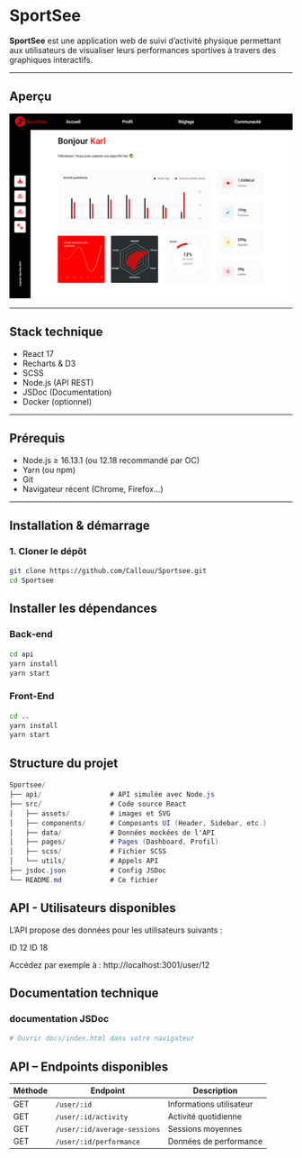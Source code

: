 # SportSee

**SportSee** est une application web de suivi d’activité physique permettant aux utilisateurs de visualiser leurs performances sportives à travers des graphiques interactifs.

---

## Aperçu

![SportSee Dashboard](https://github.com/Callouu/Sportsee/blob/main/src/assets/Screenshot_4.png)

---

## Stack technique

- React 17
- Recharts & D3
- SCSS
- Node.js (API REST)
- JSDoc (Documentation)
- Docker (optionnel)

---

## Prérequis

- Node.js ≥ 16.13.1 (ou 12.18 recommandé par OC)
- Yarn (ou npm)
- Git
- Navigateur récent (Chrome, Firefox…)

---

## Installation & démarrage

### 1. Cloner le dépôt

```bash
git clone https://github.com/Callouu/Sportsee.git
cd Sportsee
```

## Installer les dépendances

### Back‑end

```bash
cd api
yarn install
yarn start
```

### Front-End

```bash
cd ..
yarn install
yarn start
```
## Structure du projet

```c#
Sportsee/
├── api/                 # API simulée avec Node.js
├── src/                 # Code source React
│   ├── assets/          # images et SVG
│   ├── components/      # Composants UI (Header, Sidebar, etc.)
│   ├── data/            # Données mockées de l'API
│   ├── pages/           # Pages (Dashboard, Profil)
│   ├── scss/            # Fichier SCSS 
│   └── utils/           # Appels API
├── jsdoc.json           # Config JSDoc
└── README.md            # Ce fichier
```
## API - Utilisateurs disponibles

L’API propose des données pour les utilisateurs suivants :

ID 12
ID 18

Accédez par exemple à :
http://localhost:3001/user/12


## Documentation technique

### documentation JSDoc

```bash
# Ouvrir docs/index.html dans votre navigateur
```

## API – Endpoints disponibles

| Méthode | Endpoint                     | Description              |
| ------- | ---------------------------- | ------------------------ |
| GET     | `/user/:id`                  | Informations utilisateur |
| GET     | `/user/:id/activity`         | Activité quotidienne     |
| GET     | `/user/:id/average-sessions` | Sessions moyennes        |
| GET     | `/user/:id/performance`      | Données de performance   |




